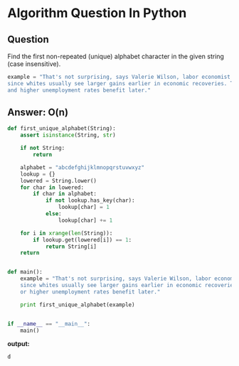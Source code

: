 Algorithm Question In Python
============================

## Question

Find the first non-repeated (unique) alphabet character in the given string (case insensitive).

```python
example = "That's not surprising, says Valerie Wilson, labor economist at the Economic Policy Institute, \
since whites usually see larger gains earlier in economic recoveries. Those with lower levels of education \
and higher unemployment rates benefit later."
```


## Answer: O(n)

```python
def first_unique_alphabet(String):
    assert isinstance(String, str)

    if not String:
        return

    alphabet = "abcdefghijklmnopqrstuvwxyz"
    lookup = {}
    lowered = String.lower()
    for char in lowered:
        if char in alphabet:
            if not lookup.has_key(char):
                lookup[char] = 1
            else:
                lookup[char] += 1

    for i in xrange(len(String)):
        if lookup.get(lowered[i]) == 1:
            return String[i]
    return


def main():
    example = "That's not surprising, says Valerie Wilson, labor economist at the Economic Policy Institute, \
    since whites usually see larger gains earlier in economic recoveries. Those with lower levels of education \
    or higher unemployment rates benefit later."

    print first_unique_alphabet(example)


if __name__ == "__main__":
    main()
```

**output:**

```
d
```